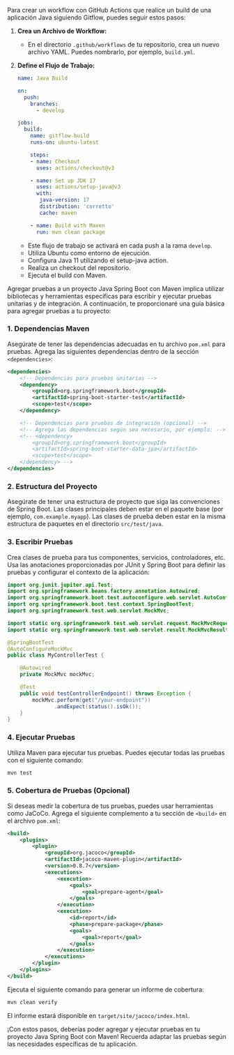 
Para crear un workflow con GitHub Actions que realice un build de una aplicación Java siguiendo Gitflow, puedes seguir estos pasos:

1. **Crea un Archivo de Workflow:**
   - En el directorio `.github/workflows` de tu repositorio, crea un nuevo archivo YAML. Puedes nombrarlo, por ejemplo, `build.yml`.

2. **Define el Flujo de Trabajo:**
   ```yaml
   name: Java Build

   on:
     push:
       branches:
         - develop

   jobs:
     build:
       name: gitflow-build
       runs-on: ubuntu-latest

       steps:
       - name: Checkout
         uses: actions/checkout@v3

       - name: Set up JDK 17
         uses: actions/setup-java@v3
         with:
          java-version: 17
          distribution: 'corretto'
          cache: maven

       - name: Build with Maven
         run: mvn clean package
   ```

   - Este flujo de trabajo se activará en cada push a la rama `develop`.
   - Utiliza Ubuntu como entorno de ejecución.
   - Configura Java 11 utilizando el setup-java action.
   - Realiza un checkout del repositorio.
   - Ejecuta el build con Maven.




Agregar pruebas a un proyecto Java Spring Boot con Maven implica utilizar bibliotecas y herramientas específicas para escribir y ejecutar pruebas unitarias y de integración. A continuación, te proporcionaré una guía básica para agregar pruebas a tu proyecto:

### 1. Dependencias Maven
Asegúrate de tener las dependencias adecuadas en tu archivo `pom.xml` para pruebas. Agrega las siguientes dependencias dentro de la sección `<dependencies>`:

```xml
<dependencies>
    <!-- Dependencias para pruebas unitarias -->
    <dependency>
        <groupId>org.springframework.boot</groupId>
        <artifactId>spring-boot-starter-test</artifactId>
        <scope>test</scope>
    </dependency>

    <!-- Dependencias para pruebas de integración (opcional) -->
    <!-- Agrega las dependencias según sea necesario, por ejemplo: -->
    <!-- <dependency>
        <groupId>org.springframework.boot</groupId>
        <artifactId>spring-boot-starter-data-jpa</artifactId>
        <scope>test</scope>
    </dependency> -->
</dependencies>
```

### 2. Estructura del Proyecto
Asegúrate de tener una estructura de proyecto que siga las convenciones de Spring Boot. Las clases principales deben estar en el paquete base (por ejemplo, `com.example.myapp`). Las clases de prueba deben estar en la misma estructura de paquetes en el directorio `src/test/java`.

### 3. Escribir Pruebas
Crea clases de prueba para tus componentes, servicios, controladores, etc. Usa las anotaciones proporcionadas por JUnit y Spring Boot para definir las pruebas y configurar el contexto de la aplicación:

```java
import org.junit.jupiter.api.Test;
import org.springframework.beans.factory.annotation.Autowired;
import org.springframework.boot.test.autoconfigure.web.servlet.AutoConfigureMockMvc;
import org.springframework.boot.test.context.SpringBootTest;
import org.springframework.test.web.servlet.MockMvc;

import static org.springframework.test.web.servlet.request.MockMvcRequestBuilders.get;
import static org.springframework.test.web.servlet.result.MockMvcResultMatchers.status;

@SpringBootTest
@AutoConfigureMockMvc
public class MyControllerTest {

    @Autowired
    private MockMvc mockMvc;

    @Test
    public void testControllerEndpoint() throws Exception {
        mockMvc.perform(get("/your-endpoint"))
               .andExpect(status().isOk());
    }
}
```

### 4. Ejecutar Pruebas
Utiliza Maven para ejecutar tus pruebas. Puedes ejecutar todas las pruebas con el siguiente comando:

```bash
mvn test
```

### 5. Cobertura de Pruebas (Opcional)
Si deseas medir la cobertura de tus pruebas, puedes usar herramientas como JaCoCo. Agrega el siguiente complemento a tu sección de `<build>` en el archivo `pom.xml`:

```xml
<build>
    <plugins>
        <plugin>
            <groupId>org.jacoco</groupId>
            <artifactId>jacoco-maven-plugin</artifactId>
            <version>0.8.7</version>
            <executions>
                <execution>
                    <goals>
                        <goal>prepare-agent</goal>
                    </goals>
                </execution>
                <execution>
                    <id>report</id>
                    <phase>prepare-package</phase>
                    <goals>
                        <goal>report</goal>
                    </goals>
                </execution>
            </executions>
        </plugin>
    </plugins>
</build>
```

Ejecuta el siguiente comando para generar un informe de cobertura:

```bash
mvn clean verify
```

El informe estará disponible en `target/site/jacoco/index.html`.

¡Con estos pasos, deberías poder agregar y ejecutar pruebas en tu proyecto Java Spring Boot con Maven! Recuerda adaptar las pruebas según las necesidades específicas de tu aplicación.